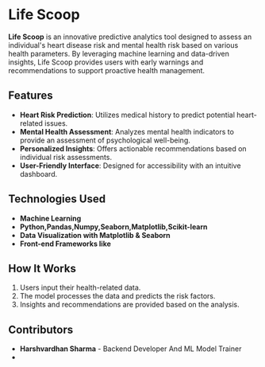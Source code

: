 # Life Scoop

**Life Scoop** is an innovative predictive analytics tool designed to assess an individual's heart disease risk and mental health risk based on various health parameters. By leveraging machine learning and data-driven insights, Life Scoop provides users with early warnings and recommendations to support proactive health management.

## Features
- **Heart Risk Prediction**: Utilizes medical history to predict potential heart-related issues.
- **Mental Health Assessment**: Analyzes mental health indicators to provide an assessment of psychological well-being.
- **Personalized Insights**: Offers actionable recommendations based on individual risk assessments.
- **User-Friendly Interface**: Designed for accessibility with an intuitive dashboard.

## Technologies Used
- **Machine Learning**
- **Python,Pandas,Numpy,Seaborn,Matplotlib,Scikit-learn**
- **Data Visualization with Matplotlib & Seaborn**
- **Front-end Frameworks like**

## How It Works
1. Users input their health-related data.
2. The model processes the data and predicts the risk factors.
3. Insights and recommendations are provided based on the analysis.

## Contributors
- **Harshvardhan Sharma** - Backend Developer And ML Model Trainer
- 

